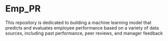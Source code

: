 # Emp_PR
This repository is dedicated to building a machine learning model that predicts and evaluates employee performance based on a variety of data sources, including past performance, peer reviews, and manager feedback
